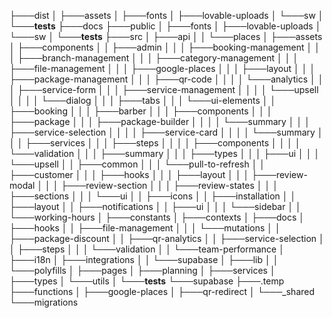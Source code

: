 ├───dist
│   ├───assets
│   ├───fonts
│   ├───lovable-uploads
│   └───sw
│       └───__tests__
├───docs
├───public
│   ├───fonts
│   ├───lovable-uploads
│   └───sw
│       └───__tests__
├───src
│   ├───api
│   │   └───places
│   ├───assets
│   ├───components
│   │   ├───admin
│   │   │   ├───booking-management
│   │   │   ├───branch-management
│   │   │   ├───category-management
│   │   │   ├───file-management
│   │   │   ├───google-places
│   │   │   ├───layout
│   │   │   ├───package-management
│   │   │   ├───qr-code
│   │   │   │   └───analytics
│   │   │   ├───service-form
│   │   │   ├───service-management
│   │   │   │   └───upsell
│   │   │   │       └───dialog
│   │   │   ├───tabs
│   │   │   └───ui-elements
│   │   ├───booking
│   │   │   ├───barber
│   │   │   ├───components
│   │   │   ├───package
│   │   │   ├───package-builder
│   │   │   │   └───summary
│   │   │   ├───service-selection
│   │   │   │   ├───service-card
│   │   │   │   └───summary
│   │   │   ├───services
│   │   │   ├───steps
│   │   │   │   ├───components
│   │   │   │   └───validation
│   │   │   ├───summary
│   │   │   ├───types
│   │   │   ├───ui
│   │   │   └───upsell
│   │   ├───common
│   │   │   └───pull-to-refresh
│   │   ├───customer
│   │   │   ├───hooks
│   │   │   ├───layout
│   │   │   ├───review-modal
│   │   │   ├───review-section
│   │   │   ├───review-states
│   │   │   ├───sections
│   │   │   └───ui
│   │   ├───icons
│   │   ├───installation
│   │   ├───layout
│   │   ├───notifications
│   │   ├───ui
│   │   │   └───sidebar
│   │   └───working-hours
│   ├───constants
│   ├───contexts
│   ├───docs
│   ├───hooks
│   │   ├───file-management
│   │   │   └───mutations
│   │   ├───package-discount
│   │   ├───qr-analytics
│   │   ├───service-selection
│   │   ├───steps
│   │   │   └───validation
│   │   └───team-performance
│   ├───i18n
│   ├───integrations
│   │   └───supabase
│   ├───lib
│   │   └───polyfills
│   ├───pages
│   ├───planning
│   ├───services
│   ├───types
│   └───utils
│       └───__tests__
└───supabase
    ├───.temp
    ├───functions
    │   ├───google-places
    │   ├───qr-redirect
    │   └───_shared
    └───migrations